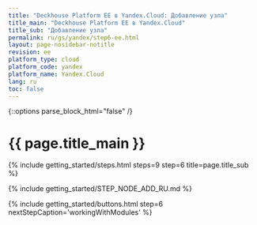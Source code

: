 ```yaml
---
title: "Deckhouse Platform EE в Yandex.Cloud: Добавление узла"
title_main: "Deckhouse Platform EE в Yandex.Cloud"
title_sub: "Добавление узла"
permalink: ru/gs/yandex/step6-ee.html
layout: page-nosidebar-notitle
revision: ee
platform_type: cloud
platform_code: yandex
platform_name: Yandex.Cloud
lang: ru
toc: false
---
```


<link rel="stylesheet" type="text/css" href='{{ assets["getting-started.css"].digest_path }}' />

{::options parse_block_html="false" /}

<h1 class="docs__title">{{ page.title_main }}</h1>
{% include getting_started/steps.html steps=9 step=6 title=page.title_sub %}

{% include getting_started/STEP_NODE_ADD_RU.md %}

{% include getting_started/buttons.html step=6 nextStepCaption='workingWithModules' %}
